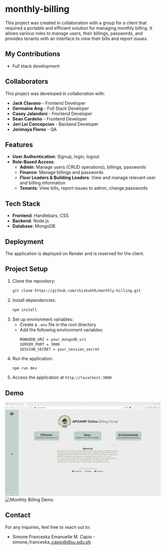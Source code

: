 # monthly-billing

This project was created in collaboration with a group for a client that required a portable and efficient solution for managing monthly billing. It allows various roles to manage users, their billings, passwords, and provides tenants with an interface to view their bills and report issues.

## My Contributions
- Full stack development

## Collaborators
This project was developed in collaboration with:
- **Jack Clavano** - Frontend Developer
- **Germaine Ang** - Full Stack Developer
- **Casey Jalandoni** - Frontend Developer
- **Sean Cardeño** - Frontend Developer
- **Jeri Lei Concepcion** - Backend Developer
- **Jerimaya Flores** - QA

## Features

- **User Authentication**: Signup, login, logout
- **Role-Based Access**:
  - **Admin**: Manage users (CRUD operations), billings, passwords
  - **Finance**: Manage billings and passwords
  - **Floor Leaders & Building Leaders**: View and manage relevant user and billing information
  - **Tenants**: View bills, report issues to admin, change passwords

## Tech Stack

- **Frontend**: Handlebars, CSS
- **Backend**: Node.js
- **Database**: MongoDB

## Deployment

The application is deployed on Render and is reserved for the client.

## Project Setup

1. Clone the repository:
    ```bash
    git clone https://github.com/chizkuhhh/monthly-billing.git
    ```
2. Install dependencies:
    ```bash
    npm install
    ```
3. Set up environment variables:
    - Create a `.env` file in the root directory
    - Add the following environment variables:
      ```plaintext
      MONGODB_URI = your_mongodb_uri
      SERVER_PORT = 3000
      SESSION_SECRET = your_session_secret
      ```
4. Run the application:
    ```bash
    npm run dev
    ```
5. Access the application at `http://localhost:3000`

## Demo

![Monthly Billing Demo](./assets/monthly-billing-1.gif)
![Monthly Billing Demo](./assets/monthly-billing-2.gif)

## Contact
For any inquiries, feel free to reach out to:
- Simone Franceska Emanuelle M. Capio - simone\_franceska\_capio@dlsu.edu.ph
